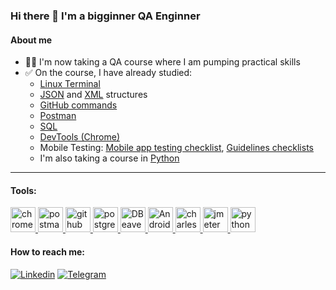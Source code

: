 ### Hi there 👋 I'm a bigginner QA Enginner
#### About me
- 👩‍💻 I'm now taking a QA course where I am pumping practical skills
- ✅ On the course, I have already studied:
    - [Linux Terminal](https://github.com/OksanaIs/Terminal)
    - [JSON](https://github.com/OksanaIs/JSON) and [XML](https://github.com/OksanaIs/XML) structures
    - [GitHub commands](https://github.com/OksanaIs/Hard_skills)
    - [Postman](https://github.com/OksanaIs/Postman)
    - [SQL](https://github.com/OksanaIs/SQL)
    - [DevTools (Chrome)](https://github.com/OksanaIs/DevTools)
    - Mobile Testing: [Mobile app testing checklist](https://github.com/OksanaIs/Mobile_Testing/blob/main/Homework_1_Checklists/Checklist_Mob_App.md), [Guidelines checklists](https://github.com/OksanaIs/Mobile_Testing/tree/main/Homework_1_Checklists)
    - I'm also taking a course in [Python](https://github.com/OksanaIs/Python)
 ---
#### Tools:
<a href="https://developer.chrome.com/docs/devtools/" target="_blank" rel="noreferrer"> <img src="https://pbs.twimg.com/profile_images/762579160099385344/w5MfsnMn_400x400.jpg" alt="chrome-devtools" width="40" height="40"/> </a>
<a href="https://postman.com" target="_blank" rel="noreferrer"> <img src="https://www.vectorlogo.zone/logos/getpostman/getpostman-icon.svg" alt="postman" width="40" height="40"/> </a>
<a href="https://github.com/" target="_blank" rel="noreferrer"> <img src="https://www.vectorlogo.zone/logos/github/github-tile.svg" alt="github" width="40" height="40"/> </a>
<a href="https://www.postgresql.org/" target="_blank" rel="noreferrer"> <img src="https://www.vectorlogo.zone/logos/postgresql/postgresql-icon.svg" alt="postgresql" width="40" height="40"/> </a>
<a href="https://dbeaver.io/" target="_blank" rel="noreferrer"> <img src="https://dbeaver.io/wp-content/uploads/2015/09/beaver-head.png" alt="DBeaver" width="40" height="40"/> </a>
<a href="https://developer.android.com/studio/" target="_blank" rel="noreferrer"> <img src="https://upload.wikimedia.org/wikipedia/commons/9/95/Android_Studio_Icon_3.6.svg" alt="Android_Studio" width="40" height="40"/> </a>
<a href="https://www.charlesproxy.com/" target="_blank" rel="noreferrer"> <img src="https://user-images.githubusercontent.com/15472/41327135-e4bf090c-6eca-11e8-9b76-032e8e2b0707.png" alt="charlesproxy" width="40" height="40"/> </a>
<a href="https://jmeter.apache.org/" target="_blank" rel="noreferrer"> <img src="https://jmeter.apache.org/images/jmeter_square.svg" alt="jmeter" width="40" height="40"/> </a>
<a href="https://www.python.org" target="_blank" rel="noreferrer"> <img src="https://upload.wikimedia.org/wikipedia/commons/c/c3/Python-logo-notext.svg" alt="python" width="40" height="40"/> </a>

#### How to reach me:
[![Linkedin](https://img.shields.io/badge/-Linkedin-000000?style=flat-square&logo=Linkedin)](https://www.linkedin.com/in/iskandarovaoksana)
[![Telegram](https://img.shields.io/badge/-Telegram-000000?style=flat-square&logo=Telegram)](@IsOksana)

<!---
OksanaIs/OksanaIs is a ✨ special ✨ repository because its `README.md` (this file) appears on your GitHub profile.
You can click the Preview link to take a look at your changes.
--->
